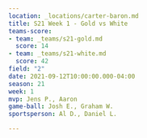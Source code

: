 ```yaml
---
location: _locations/carter-baron.md
title: S21 Week 1 - Gold vs White
teams-score:
- team: _teams/s21-gold.md
  score: 14
- team: _teams/s21-white.md
  score: 42
field: "2"
date: 2021-09-12T10:00:00.000-04:00
season: 21
week: 1
mvp: Jens P., Aaron
game-ball: Josh E., Graham W.
sportsperson: Al D., Daniel L.

---
```

